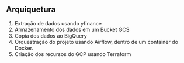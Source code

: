 ## Arquiquetura
1. Extração de dados usando yfinance
2. Armazenamento dos dados em um Bucket GCS
3. Copia dos dados ao BigQuery
4. Orquestração do projeto usando Airflow, dentro de um container do Docker.
5. Criação dos recursos do GCP usando Terraform
